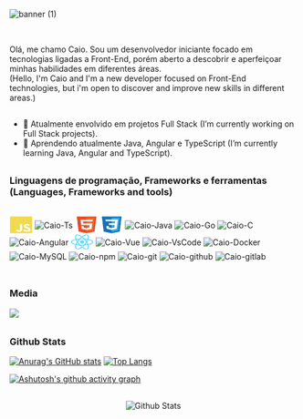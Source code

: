 
![banner (1)](https://user-images.githubusercontent.com/40326791/233856469-fc88644b-7ec5-4c6b-8244-214f009901a4.png)

<br>

Olá, me chamo Caio. Sou um desenvolvedor iniciante focado em tecnologias ligadas a Front-End, porém aberto a descobrir e aperfeiçoar minhas habilidades em diferentes áreas.<br>
(Hello, I'm Caio and I'm a new developer focused on Front-End technologies, but i'm open to discover and improve new skills in different areas.)

##
- 🔭 Atualmente  envolvido em projetos Full Stack (I’m currently working on Full Stack projects).
- 🌱 Aprendendo atualmente Java, Angular e TypeScript  (I’m currently learning Java,  Angular and TypeScript).

##

###  Linguagens de programação, Frameworks e ferramentas (Languages, Frameworks and tools)
<div style="display: inline_block"><br>
  <img align="center" alt="Caio-Js" height="30" width="40" src="https://raw.githubusercontent.com/devicons/devicon/master/icons/javascript/javascript-plain.svg">
  <img align="center" alt="Caio-Ts" height="30" width="40" src="https://cdn.jsdelivr.net/gh/devicons/devicon/icons/typescript/typescript-original.svg" />
  <img align="center" alt="Caio-HTML" height="30" width="40" src="https://raw.githubusercontent.com/devicons/devicon/master/icons/html5/html5-original.svg">
  <img align="center" alt="Caio-CSS" height="30" width="40" src="https://raw.githubusercontent.com/devicons/devicon/master/icons/css3/css3-original.svg">
  <img align="center" alt="Caio-Java" height="30" width="40"src="https://cdn.jsdelivr.net/gh/devicons/devicon/icons/java/java-original.svg" />
  <img align="center" alt="Caio-Go" height="30" width="40"src="https://cdn.jsdelivr.net/gh/devicons/devicon/icons/go/go-original-wordmark.svg" />
  <img align="center" alt="Caio-C" height="30" width="40"src="https://cdn.jsdelivr.net/gh/devicons/devicon/icons/c/c-original.svg" />
  
  <img align="center" alt="Caio-Angular" height="30" width="40" src="https://cdn.jsdelivr.net/gh/devicons/devicon/icons/angularjs/angularjs-original.svg" />
  <img align="center" alt="Caio-React" height="30" width="40" src="https://raw.githubusercontent.com/devicons/devicon/master/icons/react/react-original.svg">
  <img align="center" alt="Caio-Vue" height="30" width="40" src="https://cdn.jsdelivr.net/gh/devicons/devicon/icons/vuejs/vuejs-original.svg" />

 
  <img align="center" alt="Caio-VsCode" height="30" width="40" src="https://cdn.jsdelivr.net/gh/devicons/devicon/icons/vscode/vscode-original.svg" />
  <img align="center" alt="Caio-Docker" height="30" width="40" src="https://cdn.jsdelivr.net/gh/devicons/devicon/icons/docker/docker-plain.svg" />
  <img align="center" alt="Caio-MySQL" height="30" width="40" src="https://cdn.jsdelivr.net/gh/devicons/devicon/icons/mysql/mysql-original.svg" />
  <img  align="center" alt="Caio-npm" height="30" width="40" src="https://cdn.jsdelivr.net/gh/devicons/devicon/icons/npm/npm-original-wordmark.svg" />
  <img  align="center" alt="Caio-git" height="30" width="40" src="https://cdn.jsdelivr.net/gh/devicons/devicon/icons/git/git-original.svg" />
  <img align="center" alt="Caio-github" height="30" width="40" src="https://cdn.jsdelivr.net/gh/devicons/devicon/icons/github/github-original.svg" />
  <img align="center" alt="Caio-gitlab" height="30" width="40"src="https://cdn.jsdelivr.net/gh/devicons/devicon/icons/gitlab/gitlab-original.svg" />

           
         
          
          
          
          
          
</div>
<br>

##

### Media
<div> 
  <a href="https://www.linkedin.com/in/caio-monte-642418151/" target="_blank"><img src="https://img.shields.io/badge/-LinkedIn-%230077B5?style=for-the-badge&logo=linkedin&logoColor=white" target="_blank"></a> 
  
  ##
  ###  Github Stats
  [![Anurag's GitHub stats](https://github-readme-stats.vercel.app/api?username=Cclm93&show_icons=true&theme=tokyonight)](https://github.com/anuraghazra/github-readme-stats)
  [![Top Langs](https://github-readme-stats.vercel.app/api/top-langs/?username=Cclm93&layout=compact&theme=tokyonight&langs_count=10)](https://github.com/anuraghazra/github-readme-stats)
 
 [![Ashutosh's github activity graph](https://github-readme-activity-graph.vercel.app/graph?username=Cclm93&theme=tokyo-night&radius=10&height=300)](https://github.com/ashutosh00710/github-readme-activity-graph) 
 
</div>

##

<p align="center">
        <img src="https://raw.githubusercontent.com/mayhemantt/mayhemantt/Update/svg/Bottom.svg" alt="Github Stats" />
</p>



